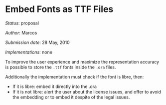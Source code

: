 # Embed Fonts as TTF Files

*Status*: proposal

*Author*: Marcos

*Submission date*: 28 May, 2010

*Implementations*: none

To improve the user experience and maximize the representation accuracy is
possible to store the `.ttf` fonts inside the `.ora` files.

Additionally the implementation must check if the font is libre, then:

* If it is libre: embed it directly into the .ora
* If it is not libre: alert the user about the license issues, and offer to
avoid the embedding or to embed it despite of the legal issues.
